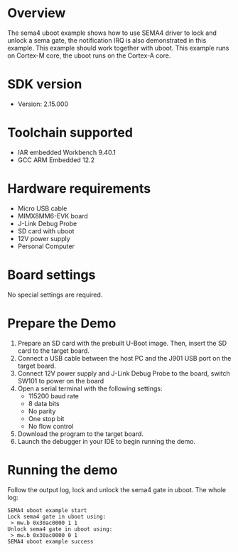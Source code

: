 Overview
========
The sema4 uboot example shows how to use SEMA4 driver to lock and unlock a sema gate,
the notification IRQ is also demonstrated in this example.
This example should work together with uboot. This example runs on Cortex-M core,
the uboot runs on the Cortex-A core.

SDK version
===========
- Version: 2.15.000

Toolchain supported
===================
- IAR embedded Workbench  9.40.1
- GCC ARM Embedded  12.2

Hardware requirements
=====================
- Micro USB cable
- MIMX8MM6-EVK  board
- J-Link Debug Probe
- SD card with uboot
- 12V power supply
- Personal Computer

Board settings
==============
No special settings are required.

Prepare the Demo
================
1.  Prepare an SD card with the prebuilt U-Boot image. Then, insert the SD card to the target board.
2.  Connect a USB cable between the host PC and the J901 USB port on the target board.
3.  Connect 12V power supply and J-Link Debug Probe to the board, switch SW101 to power on the board
4.  Open a serial terminal with the following settings:
    - 115200 baud rate
    - 8 data bits
    - No parity
    - One stop bit
    - No flow control
4.  Download the program to the target board.
5.  Launch the debugger in your IDE to begin running the demo.

Running the demo
================
Follow the output log, lock and unlock the sema4 gate in uboot. The whole log:
~~~~~~~~~~~~~~~~~~~
SEMA4 uboot example start
Lock sema4 gate in uboot using:
 > mw.b 0x30ac0000 1 1
Unlock sema4 gate in uboot using:
 > mw.b 0x30ac0000 0 1
SEMA4 uboot example success
~~~~~~~~~~~~~~~~~~~
